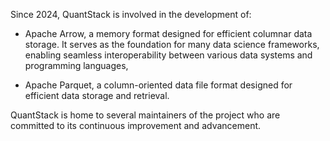 
Since 2024, QuantStack is involved in the development of:

- Apache Arrow, a memory format designed for efficient columnar data storage. It serves as the foundation for many data science frameworks, enabling seamless interoperability between various data systems and programming languages,

- Apache Parquet, a column-oriented data file format designed for efficient data storage and retrieval.

QuantStack is home to several maintainers of the project who are committed to its continuous improvement and advancement.